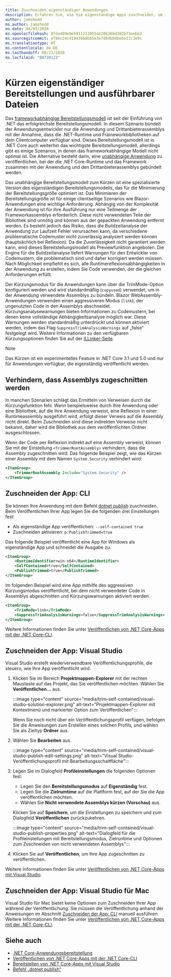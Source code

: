 ```yaml
---
title: Zuschneiden eigenständiger Anwendungen
description: Erfahren Sie, wie Sie eigenständige Apps zuschneiden, um ihre Größe zu verringern. .NET Core bündelt die Laufzeit mit einer App, die eigenständig veröffentlicht wird und deren Laufzeit in der Regel umfangreicher als erforderlich ist.
author: jamshedd
ms.author: jamshedd
ms.date: 04/03/2020
ms.openlocfilehash: 0fde409e9e5911213855ab206368d302b73eebb3
ms.sourcegitcommit: ef86c24c418439b8bb5e3e7d64bbdbe5e11c3e9c
ms.translationtype: HT
ms.contentlocale: de-DE
ms.lasthandoff: 08/21/2020
ms.locfileid: "88720123"
---
```

# <a name="trim-self-contained-deployments-and-executables"></a>Kürzen eigenständiger Bereitstellungen und ausführbarer Dateien

Das [frameworkabhängige Bereitstellungsmodell](index.md#publish-framework-dependent) ist seit der Einführung von .NET das erfolgreichste Bereitstellungsmodell. In diesem Szenario bündelt der Anwendungsentwickler nur die Anwendung und Drittanbieterassemblys mit der Annahme, dass die .NET-Runtime und Frameworkbibliotheken auf dem Clientcomputer verfügbar sind. Dieses Bereitstellungsmodell ist in .NET Core auch weiterhin das wichtigste Bereitstellungsmodell, allerdings gibt es einige Szenarios, in denen das frameworkabhängige Modell nicht optimal ist. Die Alternative besteht darin, eine [unabhängige Anwendung](index.md#publish-self-contained) zu veröffentlichen, bei der die .NET Core-Runtime und das Framework zusammen mit der Anwendung und den Drittanbieterassemblys gebündelt werden.

Das unabhängige Bereitstellungsmodell zum Kürzen ist eine spezialisierte Version des eigenständigen Bereitstellungsmodells, das für die Minimierung der Bereitstellungsgröße optimiert ist. Das Minimieren der Bereitstellungsgröße ist für einige clientseitige Szenarios wie Blazor-Anwendungen eine wichtige Anforderung. Abhängig von der Komplexität der Anwendung ist für ihre Ausführung nur eine Teilmenge der Frameworkassemblys erforderlich. Diese nicht verwendeten Teile der Bibliothek sind unnötig und können aus der gepackten Anwendung entfernt werden. Es besteht jedoch das Risiko, dass die Buildzeitanalyse der Anwendung zur Laufzeit Fehler verursachen kann, da verschiedene problematische Codemuster nicht zuverlässig analysiert werden können (hauptsächlich bei Reflexion). Da die Zuverlässigkeit nicht garantiert werden kann, wird dieses Bereitstellungsmodell als Previewfunktion angeboten. Die Engine für die Buildzeitanalyse liefert Warnungen für den Entwickler von Codemustern, die problematisch sind und daher korrigiert werden müssen. Nach Möglichkeit empfiehlt es sich, alle Runtimereflexionsabhängigkeiten in der Anwendung zu erstellen, indem Sie Code verwenden, der die gleichen Anforderungen erfüllt.

Der Kürzungsmodus für die Anwendungen kann über die TrimMode-Option konfiguriert werden und wird standardmäßig (`copyused`) verwendet, um in der Anwendung verwendete Assemblys zu bündeln. Blazor WebAssembly-Anwendungen verwenden einen aggressiveren Modus (`link`), der ungenutzten Code in den Assemblys abschneidet. Kürzungsanalysewarnungen bieten Informationen zu Codemustern, bei denen keine vollständige Abhängigkeitsanalyse möglich war. Diese Warnungen werden standardmäßig unterdrückt und können aktiviert werden, indem das Flag `SuppressTrimAnalysisWarnings` auf „false“ festgelegt wird. Weitere Informationen zu den verfügbaren Kürzungsoptionen finden Sie auf der [ILLinker-Seite](https://github.com/mono/linker/blob/master/docs/illink-options.md).

> [!NOTE]
> Das Kürzen ist ein experimentelles Feature in .NET Core 3.1 und 5.0 und _nur_ für Anwendungen verfügbar, die eigenständig veröffentlicht werden.

## <a name="prevent-assemblies-from-being-trimmed"></a>Verhindern, dass Assemblys zugeschnitten werden

In manchen Szenarien schlägt das Ermitteln von Verweisen durch die Kürzungsfunktion fehl. Wenn beispielsweise durch Ihre Anwendung oder eine Bibliothek, auf die Ihre Anwendung verweist, eine Reflexion in einer Runtimeassembly ausgeführt wird, erfolgt dieser Verweis auf die Assembly nicht direkt. Beim Zuschneiden sind diese indirekten Verweise nicht bekannt, daher wird die Bibliothek aus dem veröffentlichten Ordner ausgeschlossen.

Wenn der Code per Reflexion indirekt auf eine Assembly verweist, können Sie mit der Einstellung `<TrimmerRootAssembly>` verhindern, dass die Assembly zugeschnitten wird. Das folgende Beispiel zeigt, wie das Kürzen einer Assembly mit dem Namen `System.Security` verhindert wird:

```xml
<ItemGroup>
    <TrimmerRootAssembly Include="System.Security" />
</ItemGroup>
```

## <a name="trim-your-app---cli"></a>Zuschneiden der App: CLI

Sie können Ihre Anwendung mit dem Befehl [dotnet publish](../tools/dotnet-publish.md) zuschneiden. Beim Veröffentlichen Ihrer App legen Sie die folgenden drei Einstellungen fest:

- Als eigenständige App veröffentlichen: `--self-contained true`
- Zuschneiden aktivieren: `p:PublishTrimmed=true`

Das folgende Beispiel veröffentlicht eine App für Windows als eigenständige App und schneidet die Ausgabe zu.

```xml
<ItemGroup>
    <RuntimeIdentifier>win-x64</RuntimeIdentifier>
    <SelfContained>true</SelfContained>
    <PublishTrimmed>true</PublishTrimmed>
</ItemGroup>
```

Im folgenden Beispiel wird eine App mithilfe des aggressiven Kürzungsmodus veröffentlicht, bei dem nicht verwendeter Code in Assemblys abgeschnitten und Kürzungswarnungen aktiviert werden.

```xml
<ItemGroup>
    <TrimMode>link</TrimMode>
    <SuppressTrimAnalysisWarnings>false</SuppressTrimAnalysisWarnings>
</ItemGroup>
```

Weitere Informationen finden Sie unter [Veröffentlichen von .NET Core-Apps mit der .NET Core-CLI](deploy-with-cli.md).

## <a name="trim-your-app---visual-studio"></a>Zuschneiden der App: Visual Studio

Visual Studio erstellt wiederverwendbare Veröffentlichungsprofile, die steuern, wie Ihre App veröffentlicht wird.

01. Klicken Sie im Bereich **Projektmappen-Explorer** mit der rechten Maustaste auf das Projekt, das Sie veröffentlichen möchten. Wählen Sie **Veröffentlichen...** aus.

    :::image type="content" source="media/trim-self-contained/visual-studio-solution-explorer.png" alt-text="Projektmappen-Explorer mit Kontextmenü und markierter Option zum Veröffentlichen":::

    Wenn Sie noch nicht über ein Veröffentlichungsprofil verfügen, befolgen Sie die Anweisungen zum Erstellen eines solchen Profils, und wählen Sie als Zieltyp **Ordner** aus.

01. Wählen Sie **Bearbeiten** aus.

    :::image type="content" source="media/trim-self-contained/visual-studio-publish-edit-settings.png" alt-text="Visual Studio-Veröffentlichungsprofil mit Bearbeitungsschaltfläche":::

01. Legen Sie im Dialogfeld **Profileinstellungen** die folgenden Optionen fest:

    - Legen Sie den **Bereitstellungsmodus** auf **Eigenständig** fest.
    - Legen Sie die **Zielrumtime** auf die Plattform fest, auf der Sie die App veröffentlichen möchten.
    - Wählen Sie **Nicht verwendete Assemblys kürzen (Vorschau)** aus.

    Klicken Sie auf **Speichern**, um die Einstellungen zu speichern und zum Dialogfeld **Veröffentlichen** zurückzukehren.

    :::image type="content" source="media/trim-self-contained/visual-studio-publish-properties.png" alt-text="Dialogfeld für die Profileinstellungen mit Bereitstellungsmodus, Zielruntime und Optionen zum Zuschneiden von nicht verwendeten Assemblys":::

01. Klicken Sie auf **Veröffentlichen**, um Ihre App zugeschnitten zu veröffentlichen.

Weitere Informationen finden Sie unter [Veröffentlichen von .NET Core-Apps mit Visual Studio](deploy-with-vs.md).

## <a name="trim-your-app---visual-studio-for-mac"></a>Zuschneiden der App: Visual Studio für Mac

Visual Studio für Mac bietet keine Optionen zum Zuschneiden Ihrer App während der Veröffentlichung. Sie müssen die Veröffentlichung anhand der Anweisungen im Abschnitt [Zuschneiden der App: CLI](#trim-your-app---cli) manuell ausführen. Weitere Informationen finden Sie unter [Veröffentlichen von .NET Core-Apps mit der .NET Core-CLI](deploy-with-cli.md).

## <a name="see-also"></a>Siehe auch

- [.NET Core-Anwendungsbereitstellung](index.md)
- [Veröffentlichen von .NET Core-Apps mit der .NET Core-CLI](deploy-with-cli.md)
- [Bereitstellen von .NET Core-Apps mit Visual Studio](deploy-with-vs.md)
- [Befehl „dotnet publish“](../tools/dotnet-publish.md)
